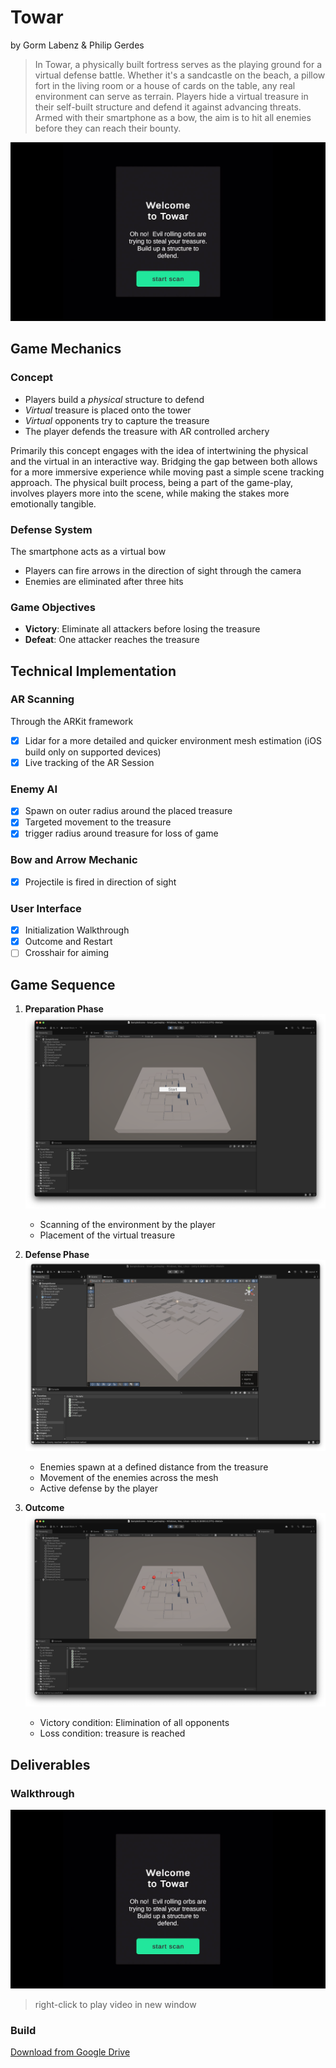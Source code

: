 # Towar

by Gorm Labenz & Philip Gerdes

> In Towar, a physically built fortress serves as the playing ground for a virtual defense battle. Whether it's a sandcastle on the beach, a pillow fort in the living room or a house of cards on the table, any real environment can serve as terrain. Players hide a virtual treasure in their self-built structure and defend it against advancing threats. Armed with their smartphone as a bow, the aim is to hit all enemies before they can reach their bounty.

![](./img/welcome.jpg)

## Game Mechanics

### Concept

- Players build a _physical_ structure to defend
- _Virtual_ treasure is placed onto the tower
- _Virtual_ opponents try to capture the treasure
- The player defends the treasure with AR controlled archery

Primarily this concept engages with the idea of intertwining the physical and the virtual in an interactive way. Bridging the gap between both allows for a more immersive experience while moving past a simple scene tracking approach. The physical built process, being a part of the game-play, involves players more into the scene, while making the stakes more emotionally tangible.

### Defense System

The smartphone acts as a virtual bow

- Players can fire arrows in the direction of sight through the camera
- Enemies are eliminated after three hits

### Game Objectives

- **Victory**: Eliminate all attackers before losing the treasure
- **Defeat**: One attacker reaches the treasure

## Technical Implementation

### AR Scanning

Through the ARKit framework

- [x] Lidar for a more detailed and quicker environment mesh estimation (iOS build only on supported devices)
- [x] Live tracking of the AR Session

### Enemy AI

- [x] Spawn on outer radius around the placed treasure
- [x] Targeted movement to the treasure
- [x] trigger radius around treasure for loss of game

### Bow and Arrow Mechanic

- [x] Projectile is fired in direction of sight

### User Interface

- [x] Initialization Walkthrough
- [x] Outcome and Restart
- [ ] Crosshair for aiming

## Game Sequence

1. **Preparation Phase**
   ![placeholder](./img/testground-01.png)

   - Scanning of the environment by the player
   - Placement of the virtual treasure

2. **Defense Phase**
   ![placeholder](./img/testground-02.png)

   - Enemies spawn at a defined distance from the treasure
   - Movement of the enemies across the mesh
   - Active defense by the player

3. **Outcome**
   ![placeholder](./img/testground-03.png)
   - Victory condition: Elimination of all opponents
   - Loss condition: treasure is reached

## Deliverables

### Walkthrough

[![Watch the Walkthrough](./img/welcome.jpg)](https://drive.google.com/file/d/1caxQWnDUUghq9iJidQmvFe6GefE_BUDV/view?usp=sharing)

> right-click to play video in new window

### Build

[Download from Google Drive](https://drive.google.com/drive/folders/1iuXC0_iFHkLqciwXISivNFgdvrL8thHP?usp=sharing)
